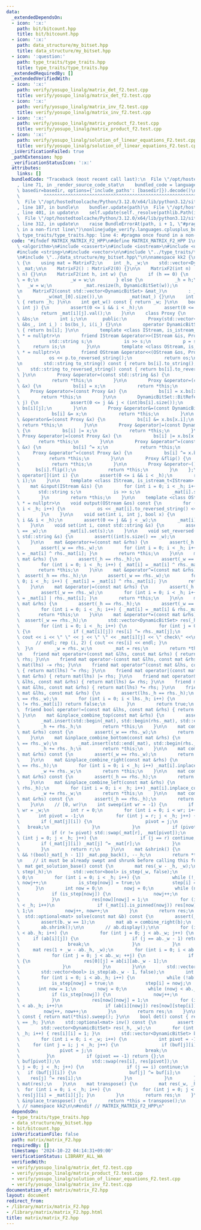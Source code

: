 ```yaml
---
data:
  _extendedDependsOn:
  - icon: ':x:'
    path: bit/bitcount.hpp
    title: bit/bitcount.hpp
  - icon: ':x:'
    path: data_structure/my_bitset.hpp
    title: data_structure/my_bitset.hpp
  - icon: ':question:'
    path: type_traits/type_traits.hpp
    title: type_traits/type_traits.hpp
  _extendedRequiredBy: []
  _extendedVerifiedWith:
  - icon: ':x:'
    path: verify/yosupo_linalg/matrix_det_f2.test.cpp
    title: verify/yosupo_linalg/matrix_det_f2.test.cpp
  - icon: ':x:'
    path: verify/yosupo_linalg/matrix_inv_f2.test.cpp
    title: verify/yosupo_linalg/matrix_inv_f2.test.cpp
  - icon: ':x:'
    path: verify/yosupo_linalg/matrix_product_f2.test.cpp
    title: verify/yosupo_linalg/matrix_product_f2.test.cpp
  - icon: ':x:'
    path: verify/yosupo_linalg/solution_of_linear_equations_F2.test.cpp
    title: verify/yosupo_linalg/solution_of_linear_equations_F2.test.cpp
  _isVerificationFailed: true
  _pathExtension: hpp
  _verificationStatusIcon: ':x:'
  attributes:
    links: []
  bundledCode: "Traceback (most recent call last):\n  File \"/opt/hostedtoolcache/Python/3.12.0/x64/lib/python3.12/site-packages/onlinejudge_verify/documentation/build.py\"\
    , line 71, in _render_source_code_stat\n    bundled_code = language.bundle(stat.path,\
    \ basedir=basedir, options={'include_paths': [basedir]}).decode()\n          \
    \         ^^^^^^^^^^^^^^^^^^^^^^^^^^^^^^^^^^^^^^^^^^^^^^^^^^^^^^^^^^^^^^^^^^^^^^^^^^^^^^^^^\n\
    \  File \"/opt/hostedtoolcache/Python/3.12.0/x64/lib/python3.12/site-packages/onlinejudge_verify/languages/cplusplus.py\"\
    , line 187, in bundle\n    bundler.update(path)\n  File \"/opt/hostedtoolcache/Python/3.12.0/x64/lib/python3.12/site-packages/onlinejudge_verify/languages/cplusplus_bundle.py\"\
    , line 401, in update\n    self.update(self._resolve(pathlib.Path(included), included_from=path))\n\
    \  File \"/opt/hostedtoolcache/Python/3.12.0/x64/lib/python3.12/site-packages/onlinejudge_verify/languages/cplusplus_bundle.py\"\
    , line 312, in update\n    raise BundleErrorAt(path, i + 1, \"#pragma once found\
    \ in a non-first line\")\nonlinejudge_verify.languages.cplusplus_bundle.BundleErrorAt:\
    \ type_traits/type_traits.hpp: line 4: #pragma once found in a non-first line\n"
  code: "#ifndef MATRIX_MATRIX_F2_HPP\n#define MATRIX_MATRIX_F2_HPP 1\n\n#include\
    \ <algorithm>\n#include <cassert>\n#include <iostream>\n#include <optional>\n\
    #include <string>\n#include <vector>\n\n#include \"../type_traits/type_traits.hpp\"\
    \n#include \"../data_structure/my_bitset.hpp\"\n\nnamespace kk2 {\n\nstruct MatrixF2\
    \ {\n    using mat = MatrixF2;\n    int _h, _w;\n    std::vector<DynamicBitSet>\
    \ _mat;\n\n    MatrixF2() : MatrixF2(0) {}\n\n    MatrixF2(int n) : MatrixF2(n,\
    \ n) {}\n\n    MatrixF2(int h, int w) {\n        if (h == 0) {\n            _h\
    \ = 0;\n            _w = w;\n        } else {\n            _h = h;\n         \
    \   _w = w;\n            _mat.resize(h, DynamicBitSet(w));\n        }\n    }\n\
    \n    MatrixF2(const std::vector<DynamicBitSet> &mat_)\n        : _h(mat_.size()),\n\
    \          _w(mat_[0].size()),\n          _mat(mat_) {}\n\n    int get_h() const\
    \ { return _h; }\n\n    int get_w() const { return _w; }\n\n    bool at(int i,\
    \ int j) {\n        assert(0 <= i && i < _h);\n        assert(0 <= j && j < _w);\n\
    \        return _mat[i][j].val();\n    }\n\n    class Proxy {\n        std::vector<DynamicBitSet>\
    \ &bs;\n        int i;\n\n      public:\n        Proxy(std::vector<DynamicBitSet>\
    \ &bs_, int i_) : bs(bs_), i(i_) {}\n\n        operator DynamicBitSet() const\
    \ { return bs[i]; }\n\n        template <class IStream, is_istream_t<IStream>\
    \ * = nullptr>\n        friend IStream &operator>>(IStream &is, Proxy p) {\n \
    \           std::string s;\n            is >> s;\n            p = s;\n       \
    \     return is;\n        }\n\n        template <class OStream, is_ostream_t<OStream>\
    \ * = nullptr>\n        friend OStream &operator<<(OStream &os, Proxy p) {\n \
    \           os << p.to_reversed_string();\n            return os;\n        }\n\
    \n        std::string to_string() const { return bs[i].to_string(); }\n\n    \
    \    std::string to_reversed_string() const { return bs[i].to_reversed_string();\
    \ }\n\n        Proxy &operator=(const std::string &s) {\n            bs[i].set_reversed(s);\n\
    \            return *this;\n        }\n\n        Proxy &operator=(const DynamicBitSet\
    \ &x) {\n            bs[i] = x;\n            return *this;\n        }\n\n    \
    \    Proxy &operator=(const Proxy &x) {\n            bs[i] = x.bs[x.i];\n    \
    \        return *this;\n        }\n\n        DynamicBitSet::BitReference operator[](int\
    \ j) {\n            assert(0 <= j && j < (int)bs[i].size());\n            return\
    \ bs[i][j];\n        }\n\n        Proxy &operator&=(const DynamicBitSet &x) {\n\
    \            bs[i] &= x;\n            return *this;\n        }\n\n        Proxy\
    \ &operator&=(const Proxy &x) {\n            bs[i] &= x.bs[x.i];\n           \
    \ return *this;\n        }\n\n        Proxy &operator|=(const DynamicBitSet &x)\
    \ {\n            bs[i] |= x;\n            return *this;\n        }\n\n       \
    \ Proxy &operator|=(const Proxy &x) {\n            bs[i] |= x.bs[x.i];\n     \
    \       return *this;\n        }\n\n        Proxy &operator^=(const DynamicBitSet\
    \ &x) {\n            bs[i] ^= x;\n            return *this;\n        }\n\n   \
    \     Proxy &operator^=(const Proxy &x) {\n            bs[i] ^= x.bs[x.i];\n \
    \           return *this;\n        }\n\n        Proxy &flip() {\n            bs[i].flip();\n\
    \            return *this;\n        }\n\n        Proxy &operator~() {\n      \
    \      bs[i].flip();\n            return *this;\n        }\n    };\n\n    Proxy\
    \ operator[](int i) {\n        assert(0 <= i && i < _h);\n        return Proxy(_mat,\
    \ i);\n    }\n\n    template <class IStream, is_istream_t<IStream> * = nullptr>\n\
    \    mat &input(IStream &is) {\n        for (int i = 0; i < _h; i++) {\n     \
    \       std::string s;\n            is >> s;\n            _mat[i].set_reversed(s);\n\
    \        }\n        return *this;\n    }\n\n    template <class OStream, is_ostream_t<OStream>\
    \ * = nullptr>\n    void output(OStream &os) const {\n        for (int i = 0;\
    \ i < _h; i++) {\n            os << _mat[i].to_reversed_string() << \"\\n\";\n\
    \        }\n    }\n\n    void set(int i, int j, bool x) {\n        assert(0 <=\
    \ i && i < _h);\n        assert(0 <= j && j < _w);\n        _mat[i].set(j, x);\n\
    \    }\n\n    void set(int i, const std::string &s) {\n        assert((int)s.size()\
    \ == _w);\n        _mat[i].set(s);\n    }\n\n    void set_reversed(int i, const\
    \ std::string &s) {\n        assert((int)s.size() == _w);\n        _mat[i].set_reversed(s);\n\
    \    }\n\n    mat &operator+=(const mat &rhs) {\n        assert(_h == rhs._h);\n\
    \        assert(_w == rhs._w);\n        for (int i = 0; i < _h; i++) { _mat[i]\
    \ = _mat[i] ^ rhs._mat[i]; }\n        return *this;\n    }\n\n    mat &operator-=(const\
    \ mat &rhs) {\n        assert(_h == rhs._h);\n        assert(_w == rhs._w);\n\
    \        for (int i = 0; i < _h; i++) { _mat[i] = _mat[i] ^ rhs._mat[i]; }\n \
    \       return *this;\n    }\n\n    mat &operator^=(const mat &rhs) {\n      \
    \  assert(_h == rhs._h);\n        assert(_w == rhs._w);\n        for (int i =\
    \ 0; i < _h; i++) { _mat[i] = _mat[i] ^ rhs._mat[i]; }\n        return *this;\n\
    \    }\n\n    mat &operator|=(const mat &rhs) {\n        assert(_h == rhs._h);\n\
    \        assert(_w == rhs._w);\n        for (int i = 0; i < _h; i++) { _mat[i]\
    \ = _mat[i] | rhs._mat[i]; }\n        return *this;\n    }\n\n    mat &operator&=(const\
    \ mat &rhs) {\n        assert(_h == rhs._h);\n        assert(_w == rhs._w);\n\
    \        for (int i = 0; i < _h; i++) { _mat[i] = _mat[i] & rhs._mat[i]; }\n \
    \       return *this;\n    }\n\n    mat &operator*=(const mat &rhs) {\n      \
    \  assert(_w == rhs._h);\n        std::vector<DynamicBitSet> res(_h, DynamicBitSet(rhs._w));\n\
    \        for (int i = 0; i < _h; i++) {\n            for (int j = 0; j < _w; j++)\
    \ {\n                if (_mat[i][j]) res[i] ^= rhs._mat[j];\n                //\
    \ cout << i << \" \" << j << \" \" << _mat[i][j] << \" check\" <<\n          \
    \      // endl; rep (i, 2) { cout << res[i] << endl; }\n            }\n      \
    \  }\n        _w = rhs._w;\n        _mat = res;\n        return *this;\n    }\n\
    \n    friend mat operator+(const mat &lhs, const mat &rhs) { return mat(lhs) +=\
    \ rhs; }\n\n    friend mat operator-(const mat &lhs, const mat &rhs) { return\
    \ mat(lhs) -= rhs; }\n\n    friend mat operator^(const mat &lhs, const mat &rhs)\
    \ { return mat(lhs) ^= rhs; }\n\n    friend mat operator|(const mat &lhs, const\
    \ mat &rhs) { return mat(lhs) |= rhs; }\n\n    friend mat operator&(const mat\
    \ &lhs, const mat &rhs) { return mat(lhs) &= rhs; }\n\n    friend mat operator*(const\
    \ mat &lhs, const mat &rhs) { return mat(lhs) *= rhs; }\n\n    friend bool operator==(const\
    \ mat &lhs, const mat &rhs) {\n        assert(lhs._h == rhs._h);\n        assert(lhs._w\
    \ == rhs._w);\n        for (int i = 0; i < lhs._h; i++) {\n            if (lhs._mat[i]\
    \ != rhs._mat[i]) return false;\n        }\n        return true;\n    }\n\n  \
    \  friend bool operator!=(const mat &lhs, const mat &rhs) { return !(lhs == rhs);\
    \ }\n\n    mat &inplace_combine_top(const mat &rhs) {\n        assert(_w == rhs._w);\n\
    \        _mat.insert(std::begin(_mat), std::begin(rhs._mat), std::end(rhs._mat));\n\
    \        _h += rhs._h;\n        return *this;\n    }\n\n    mat combine_top(const\
    \ mat &rhs) const {\n        assert(_w == rhs._w);\n        return mat(_mat).inplace_combine_top(rhs);\n\
    \    }\n\n    mat &inplace_combine_bottom(const mat &rhs) {\n        assert(_w\
    \ == rhs._w);\n        _mat.insert(std::end(_mat), std::begin(rhs._mat), std::end(rhs._mat));\n\
    \        _h += rhs._h;\n        return *this;\n    }\n\n    mat combine_bottom(const\
    \ mat &rhs) const {\n        assert(_w == rhs._w);\n        return mat(_mat).inplace_combine_bottom(rhs);\n\
    \    }\n\n    mat &inplace_combine_right(const mat &rhs) {\n        assert(_h\
    \ == rhs._h);\n        for (int i = 0; i < _h; i++) _mat[i].inplace_combine_top(rhs._mat[i]);\n\
    \        _w += rhs._w;\n        return *this;\n    }\n\n    mat combine_right(const\
    \ mat &rhs) const {\n        assert(_h == rhs._h);\n        return mat(_mat).inplace_combine_right(rhs);\n\
    \    }\n\n    mat &inplace_combine_left(const mat &rhs) {\n        assert(_h ==\
    \ rhs._h);\n        for (int i = 0; i < _h; i++) _mat[i].inplace_combine_bottom(rhs._mat[i]);\n\
    \        _w += rhs._w;\n        return *this;\n    }\n\n    mat combine_left(const\
    \ mat &rhs) const {\n        assert(_h == rhs._h);\n        return mat(_mat).inplace_combine_left(rhs);\n\
    \    }\n\n    // [0, wr)\n    int sweep(int wr = -1) {\n        if (wr == -1)\
    \ wr = _w;\n        int r = 0;\n        for (int i = 0; i < wr; i++) {\n     \
    \       int pivot = -1;\n            for (int j = r; j < _h; j++) {\n        \
    \        if (_mat[j][i]) {\n                    pivot = j;\n                 \
    \   break;\n                }\n            }\n            if (pivot == -1) continue;\n\
    \            if (r != pivot) std::swap(_mat[r], _mat[pivot]);\n            for\
    \ (int j = 0; j < _h; j++) {\n                if (j == r) continue;\n        \
    \        if (_mat[j][i]) _mat[j] ^= _mat[r];\n            }\n            r++;\n\
    \        }\n        return r;\n    }\n\n    mat &shrink() {\n        while (_h\
    \ && !(bool)_mat[_h - 1]) _mat.pop_back(), --_h;\n        return *this;\n    }\n\
    \n    // it must be already swept and shrunk before calling this function\n  \
    \  mat get_solution_base() const {\n        mat res(_w - _h, _w);\n        std::vector<int>\
    \ step(_h);\n        std::vector<bool> is_step(_w, false);\n        int nowj =\
    \ 0;\n        for (int i = 0; i < _h; i++) {\n            while (!_mat[i].is_pinned(nowj))\
    \ nowj++;\n            is_step[nowj] = true;\n            step[i] = nowj;\n  \
    \      }\n        int now = 0;\n        nowj = 0;\n        while (nowj < _w) {\n\
    \            if (is_step[nowj]) {\n                nowj++;\n                continue;\n\
    \            }\n            res[now][nowj] = 1;\n            for (int i = 0; i\
    \ < _h; i++)\n                if (_mat[i].is_pinned(nowj)) res[now][step[i]] =\
    \ 1;\n            nowj++, now++;\n        }\n        return res;\n    }\n\n  \
    \  std::optional<mat> solve(const mat &b) const {\n        assert(_h == b._h);\n\
    \        assert(b._w == 1);\n        mat ab = combine_right(b);\n        ab.sweep();\n\
    \        ab.shrink();\n\n        // ab.display();\n\n        for (int i = 0; i\
    \ < ab._h; i++) {\n            for (int j = 0; j < ab._w; j++) {\n           \
    \     if (ab[i][j]) {\n                    if (j == ab._w - 1) return {};\n  \
    \                  break;\n                }\n            }\n        }\n\n   \
    \     mat res(1 + _w - ab._h, _w);\n        for (int i = 0; i < ab._h; ++i) {\n\
    \            for (int j = 0; j < ab._w; ++j) {\n                if (ab[i][j])\
    \ {\n                    res[0][j] = ab[i][ab._w - 1];\n                    break;\n\
    \                }\n            }\n        }\n\n        std::vector<int> step(ab._h);\n\
    \        std::vector<bool> is_step(ab._w - 1, false);\n        int nowj = 0;\n\
    \        for (int i = 0; i < ab._h; i++) {\n            while (!ab[i][nowj]) nowj++;\n\
    \            is_step[nowj] = true;\n            step[i] = nowj;\n        }\n \
    \       int now = 1;\n        nowj = 0;\n        while (nowj < ab._w - 1) {\n\
    \            if (is_step[nowj]) {\n                nowj++;\n                continue;\n\
    \            }\n            res[now][nowj] = 1;\n            for (int i = 0; i\
    \ < ab._h; i++)\n                if (ab[i][nowj]) res[now][step[i]] = 1;\n   \
    \         nowj++, now++;\n        }\n        return res;\n    }\n\n    int rank()\
    \ const { return mat(*this).sweep(); }\n\n    bool det() const { return rank()\
    \ == _h; }\n\n    std::optional<mat> inv() const {\n        assert(_h == _w);\n\
    \        std::vector<DynamicBitSet> res(_h, _w);\n        for (int i = 0; i <\
    \ _h; i++) { res[i][i] = 1; }\n        std::vector<DynamicBitSet> buf(_mat);\n\
    \        for (int i = 0; i < _w; i++) {\n            int pivot = -1;\n       \
    \     for (int j = i; j < _h; j++) {\n                if (buf[j][i]) {\n     \
    \               pivot = j;\n                    break;\n                }\n  \
    \          }\n            if (pivot == -1) return {};\n            std::swap(buf[i],\
    \ buf[pivot]);\n            std::swap(res[i], res[pivot]);\n            for (int\
    \ j = 0; j < _h; j++) {\n                if (j == i) continue;\n             \
    \   if (buf[j][i]) {\n                    buf[j] ^= buf[i];\n                \
    \    res[j] ^= res[i];\n                }\n            }\n        }\n        return\
    \ mat(res);\n    }\n\n    mat transpose() {\n        mat res(_w, _h);\n      \
    \  for (int i = 0; i < _h; i++) {\n            for (int j = 0; j < _w; j++) {\
    \ res[j][i] = _mat[i][j]; }\n        }\n        return res;\n    }\n\n    mat\
    \ &inplace_transpose() {\n        return *this = transpose();\n    }\n};\n\n}\
    \ // namespace kk2\n\n#endif // MATRIX_MATRIX_F2_HPP\n"
  dependsOn:
  - type_traits/type_traits.hpp
  - data_structure/my_bitset.hpp
  - bit/bitcount.hpp
  isVerificationFile: false
  path: matrix/matrix_F2.hpp
  requiredBy: []
  timestamp: '2024-10-22 04:14:31+09:00'
  verificationStatus: LIBRARY_ALL_WA
  verifiedWith:
  - verify/yosupo_linalg/matrix_det_f2.test.cpp
  - verify/yosupo_linalg/matrix_product_f2.test.cpp
  - verify/yosupo_linalg/solution_of_linear_equations_F2.test.cpp
  - verify/yosupo_linalg/matrix_inv_f2.test.cpp
documentation_of: matrix/matrix_F2.hpp
layout: document
redirect_from:
- /library/matrix/matrix_F2.hpp
- /library/matrix/matrix_F2.hpp.html
title: matrix/matrix_F2.hpp
---
```

